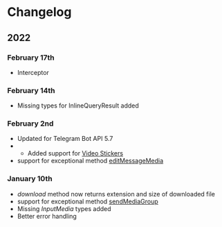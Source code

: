 # Changelog

## 2022

### February 17th

+ Interceptor

### February 14th

+ Missing types for InlineQueryResult added

### February 2nd

+ Updated for Telegram Bot API 5.7
+  + Added support for [Video Stickers](https://telegram.org/blog/video-stickers-better-reactions>)
+ support for exceptional method [editMessageMedia](https://github.com/botocrats/telegram/issues/1)

### January 10th

+ _download_ method now returns extension and size of downloaded file
+ support for exceptional method [sendMediaGroup](https://github.com/botocrats/telegram/issues/1)
+ Missing _InputMedia_ types added
+ Better error handling
